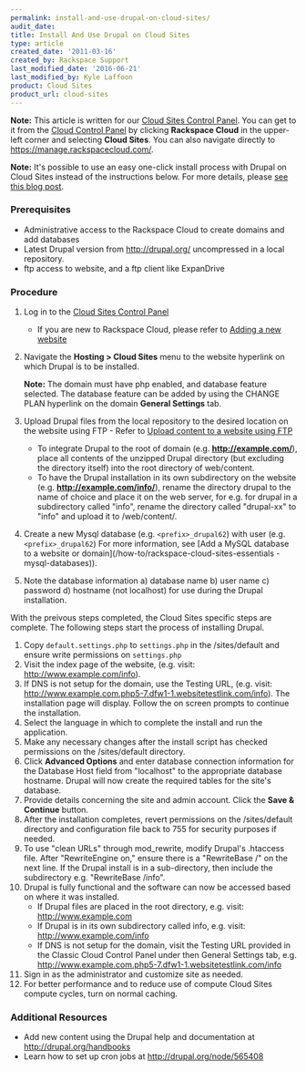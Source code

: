 ```yaml
---
permalink: install-and-use-drupal-on-cloud-sites/
audit_date:
title: Install And Use Drupal on Cloud Sites
type: article
created_date: '2011-03-16'
created_by: Rackspace Support
last_modified_date: '2016-06-21'
last_modified_by: Kyle Laffoon
product: Cloud Sites
product_url: cloud-sites
---
```


**Note:** This article is written for our [Cloud Sites Control Panel](https://manage.rackspacecloud.com/). You can get to it from the [Cloud Control Panel](https://mycloud.rackspace.com) by clicking **Rackspace Cloud** in the upper-left corner and selecting **Cloud Sites**. You can also navigate directly to <https://manage.rackspacecloud.com/>.

**Note:**  It's possible to use an easy one-click install process with
Drupal on Cloud Sites instead of the instructions below. For more
details, please [see this blog post](http://www.rackspace.com/blog/install-drupal-and-joomla-on-rackspace-cloud-sites-with-one-click/).

### Prerequisites

-   Administrative access to the Rackspace Cloud to create domains and
    add databases
-   Latest Drupal version from <http://drupal.org/> uncompressed in a
    local repository.
-   ftp access to website, and a ftp client like ExpanDrive

### Procedure

1. Log in to the [Cloud Sites Control Panel](http://manage.rackspacecloud.com/pages/Login.jsp%7C "http://manage.rackspacecloud.com/pages/Login.jsp|")
    -   If you are new to Rackspace Cloud, please refer to [Adding a new website](/how-to/getting-started-with-cloud-sites-how-to-add-a-new-website)
2. Navigate the **Hosting > Cloud Sites** menu to the website hyperlink
   on which Drupal is to be installed.

    **Note:** The domain must have php enabled, and database feature selected. The database feature can be added by using the CHANGE PLAN hyperlink on the domain **General Settings** tab.

3. Upload Drupal files from the local repository to the desired
   location on the website using FTP - Refer to [Upload content to a website using FTP](/how-to/getting-started-with-cloud-sites-uploading-your-content)
    -   To integrate Drupal to the root of domain (e.g.
        **http://example.com/**), place all contents of the unzipped Drupal
        directory (but excluding the directory itself) into the root
        directory of web/content.
    -   To have the Drupal installation in its own subdirectory on the
        website (e.g. **http://example.com/info/**), rename the directory
        drupal to the name of choice and place it on the web server,
        for e.g. for drupal in a subdirectory called "info", rename the
        directory called "drupal-xx" to "info" and upload it
        to /web/content/.
4. Create a new Mysql database (e.g. `<prefix>_drupal62`) with
    user (e.g. `<prefix>_drupal62`) For more information, see [Add a MySQL
    database to a website or domain](/how-to/rackspace-cloud-sites-essentials
      -mysql-databases)).
5. Note the database information a) database name b) user name c)
    password d) hostname (not localhost) for use during the
    Drupal installation.

With the preivous steps completed, the Cloud Sites specific steps are complete.
The following steps start the process of installing Drupal.
1. Copy `default.settings.php` to `settings.php` in the
   /sites/default and ensure write permissions on `settings.php`
2. Visit the index page of the website, (e.g. visit:
  http://www.example.com/info).
3. If DNS is not setup for the domain, use the Testing URL, (e.g.
   visit: http://www.example.com.php5-7.dfw1-1.websitetestlink.com/info).
   The installation page will display. Follow the on screen prompts to
   continue the installation.
4. Select the language in which to complete the install and run the application.
5. Make any necessary changes after the install script has checked
   permissions on the /sites/default directory.
6. Click **Advanced Options** and enter database connection information
   for the Database Host field from "localhost"
   to the appropriate database hostname. Drupal will now create the
   required tables for the site's database.
7. Provide details concerning the site and admin account. Click the
   **Save & Continue** button.
8. After the installation completes, revert permissions on the
   /sites/default directory and configuration file back to 755 for
   security purposes if needed.
9. To use "clean URLs" through mod_rewrite, modify Drupal's
   .htaccess file. After "RewriteEngine on," ensure there is a
   "RewriteBase /" on the next line. If the Drupal install is in a
   sub-directory, then include the subdirectory e.g.
   "RewriteBase /info".
10. Drupal is fully functional and the software can now be accessed
    based on where it was installed.
    -   If Drupal files are placed in the root directory, e.g. visit:
        http://www.example.com
    -   If Drupal is in its own subdirectory called info, e.g. visit:
        http://www.example.com/info
    -   If DNS is not setup for the domain, visit the Testing
        URL provided in the Classic Cloud Control Panel under then
        General Settings tab, e.g.
        http://www.example.com.php5-7.dfw1-1.websitetestlink.com/info
11. Sign in as the administrator and customize site as needed.
12. For better performance and to reduce use of compute Cloud Sites
    compute cycles, turn on normal caching.

### Additional Resources

-   Add new content using the Drupal help and documentation at
    <http://drupal.org/handbooks>
-   Learn how to set up cron jobs at <http://drupal.org/node/565408>

